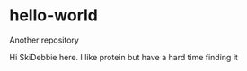 # hello-world
Another repository

Hi
SkiDebbie here. I like protein but have a hard time finding it
